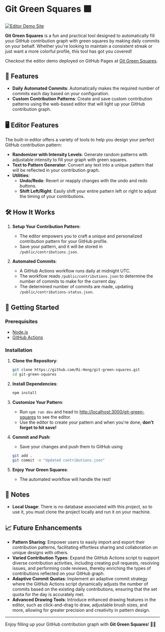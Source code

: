 # Git Green Squares 🟩

[![Editor Demo Site](https://img.shields.io/badge/Visit-Demo%20Site-brightgreen)](https://ri-hong.github.io/git-green-squares/)


**Git Green Squares** is a fun and practical tool designed to automatically fill your GitHub contribution graph with green squares by making daily commits on your behalf. Whether you're looking to maintain a consistent streak or just want a more colorful profile, this tool has got you covered!

Checkout the editor demo deployed on GitHub Pages at [Git Green Squares](https://ri-hong.github.io/git-green-squares/).

## 🚀 Features

- **Daily Automated Commits**: Automatically makes the required number of commits each day based on your configuration.
- **Custom Contribution Patterns**: Create and save custom contribution patterns using the web-based editor that will light up your GitHub contribution graph.

## 🖥️ Editor Features

The built-in editor offers a variety of tools to help you design your perfect GitHub contribution pattern:

- **Randomizer with Intensity Levels**: Generate random patterns with adjustable intensity to fill your graph with green squares.
- **Text to Pattern Generator**: Convert any text into a unique pattern that will be reflected in your contribution graph.
- **Utilities**:
  - **Undo/Redo**: Revert or reapply changes with the undo and redo buttons.
  - **Shift Left/Right**: Easily shift your entire pattern left or right to adjust the timing of your contributions.

## 🛠️ How It Works

1. **Setup Your Contribution Pattern**:
   - The editor empowers you to craft a unique and personalized contribution pattern for your GitHub profile.
   - Save your pattern, and it will be stored in `/public/contributions.json`.

2. **Automated Commits**:
   - A GitHub Actions workflow runs daily at midnight UTC.
   - The workflow reads `/public/contributions.json` to determine the number of commits to make for the current day.
   - The determined number of commits are made, updating `/public/contributions-status.json`.

## 🎯 Getting Started

### Prerequisites

- [Node.js](https://nodejs.org/)
- [GitHub Actions](https://docs.github.com/en/actions)

### Installation

1. **Clone the Repository**:
   ```bash
   git clone https://github.com/Ri-Hong/git-green-squares.git
   cd git-green-squares
   ```

2. **Install Dependencies**:
   ```bash
   npm install
   ```

3. **Customize Your Pattern**:
   - Run `npm run dev` and head to [http://localhost:3000/git-green-squares](http://localhost:3000/git-green-squares) to see the editor.
   - Use the editor to create your pattern and when you're done, **don't forget to hit save!**

4. **Commit and Push**:
   - Save your changes and push them to GitHub using
   ```bash
   git add .
   git commit -m "Updated contributions.json"
   ```

5. **Enjoy Your Green Squares**:
   - The automated workflow will handle the rest!

## 📝 Notes

- **Local Usage**: There is no database associated with this project, so to use it, you must clone the project locally and run it on your machine.

## 📈 Future Enhancements

- **Pattern Sharing**: Empower users to easily import and export their contribution patterns, facilitating effortless sharing and collaboration on unique designs with others.
- **Varied Contribution Types**: Expand the GitHub Actions script to support diverse contribution activities, including creating pull requests, resolving issues, and performing code reviews, thereby enriching the types of contributions reflected on your GitHub graph.
- **Adaptive Commit Quotas**: Implement an adaptive commit strategy where the GitHub Actions script dynamically adjusts the number of commits based on the existing daily contributions, ensuring that the set quota for the day is accurately met.
- **Advanced Drawing Tools**: Introduce enhanced drawing features in the editor, such as click-and-drag to draw, adjustable brush sizes, and more, allowing for greater precision and creativity in pattern design.

---

Enjoy filling up your GitHub contribution graph with **Git Green Squares**! 🌱✨
